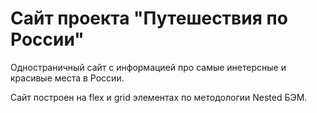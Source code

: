 # Сайт проекта "Путешествия по России"

Одностраничный сайт с информацией про самые инетерсные и красивые места в России.

Сайт построен на flex и grid элементах по методологии Nested БЭМ.
